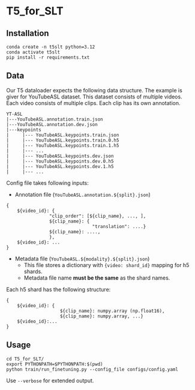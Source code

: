 # T5_for_SLT
## Installation
```
conda create -n t5slt python=3.12
conda activate t5slt
pip install -r requirements.txt
```
## Data
Our T5 dataloader expects the following data structure. The example is giver for YouTubeASL dataset.
This dataset consists of multiple videos. Each video consists of multiple clips. Each clip has its own annotation.
```
YT-ASL
|---YouTubeASL.annotation.train.json
|---YouTubeASL.annotation.dev.json
|---keypoints
|     |--- YouTubeASL.keypoints.train.json
|     |--- YouTubeASL.keypoints.train.0.h5
|     |--- YouTubeASL.keypoints.train.1.h5
|     |--- ...
|     |--- YouTubeASL.keypoints.dev.json
|     |--- YouTubeASL.keypoints.dev.0.h5
|     |--- YouTubeASL.keypoints.dev.1.h5
|     |--- ...
```
[//]: # (|---mae)

[//]: # (|     |--- yasl_mae_0.h5)

[//]: # (|     |--- ....)

[//]: # (|---dino)

[//]: # (|     |--- yasl_sign2vec_0.h5)

[//]: # (|     |--- ....)
Config file takes following inputs:
- Annotation file (```YouTubeASL.annotation.${split}.json```)
```
{
    ${video_id}: {
                "clip_order": [${clip_name}, ..., ],
                ${clip_name}: {
                                "translation": ....}
                ${clip_name}: ....,
                },
    ${video_id}: ...
}
```

- Metadata file (```YouTubeASL.${modality}.${split}.json```)
  - This file stores a dictionary with ```{video: shard_id}``` mapping for h5 shards.
  - Metadata file name **must be the same** as the shard names.

Each h5 shard has the following structure:
```
{
    ${video_id}: {
                    ${clip_name}: numpy.array (np.float16),
                    ${clip_name}: numpy.array, ...}
    ${video_id}:...
}
```

## Usage
```
cd T5_for_SLT/
export PYTHONPATH=$PYTHONPATH:$(pwd)
python train/run_finetuning.py --config_file configs/config.yaml
```
Use ```--verbose``` for extended output.